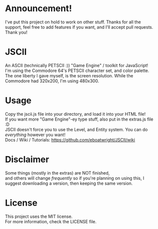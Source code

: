 # Announcement!
 I've put this project on hold to work on other stuff. Thanks for all the support, feel free to add features if you want, and I'll accept pull requests. Thank you!

# JSCII
 An ASCII (technically PETSCII :)) "Game Engine" / toolkit for JavaScript!<br>
 I'm using the Commodore 64's PETSCII character set, and color palette.<br>
 The one liberty I gave myself, is the screen resolution. While the Commodore had 320x200, I'm using 480x300.

# Usage
 Copy the jscii.js file into your directory, and load it into your HTML file!<br>
 If you want more "Game Engine"-ey type stuff, also put in the extras.js file :D<br>
 JSCII doesn't force you to use the Level, and Entity system. You can do *everything* however you want!<br>
 Docs / Wiki / Tutorials: https://github.com/eboatwright/JSCII/wiki

# Disclaimer
 Some things (mostly in the extras) are NOT finished,<br>
 and others will change *frequently* so if you're planning on using this, I suggest downloading a version, then keeping the same version.

# License
 This project uses the MIT license.<br>
 For more information, check the LICENSE file.

